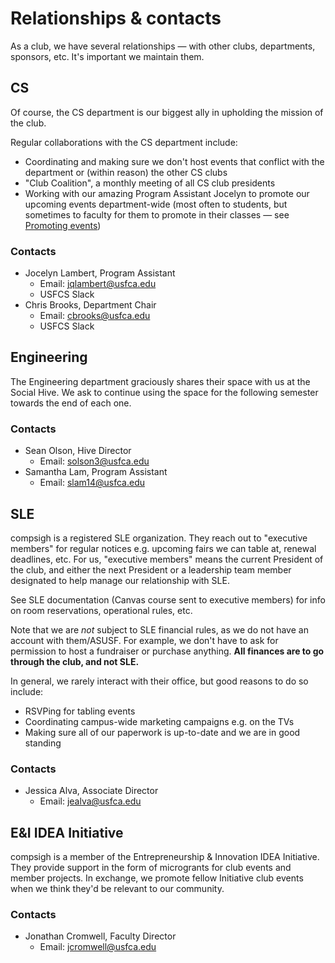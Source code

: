 # Relationships & contacts

As a club, we have several relationships — with other clubs, departments, sponsors, etc. It's important we maintain them.

## CS

Of course, the CS department is our biggest ally in upholding the mission of the club.

Regular collaborations with the CS department include:

- Coordinating and making sure we don't host events that conflict with the department or (within reason) the other CS clubs
- "Club Coalition", a monthly meeting of all CS club presidents
- Working with our amazing Program Assistant Jocelyn to promote our upcoming events department-wide (most often to students, but sometimes to faculty for them to promote in their classes — see [Promoting events](04%20Events.md#Promoting%20events))

### Contacts

- Jocelyn Lambert, Program Assistant
  - Email: jqlambert@usfca.edu
  - USFCS Slack
- Chris Brooks, Department Chair
  - Email: cbrooks@usfca.edu
  - USFCS Slack

## Engineering

The Engineering department graciously shares their space with us at the Social Hive. We ask to continue using the space for the following semester towards the end of each one.

### Contacts

- Sean Olson, Hive Director
  - Email: solson3@usfca.edu
- Samantha Lam, Program Assistant
  - Email: slam14@usfca.edu

## SLE

compsigh is a registered SLE organization. They reach out to "executive members" for regular notices e.g. upcoming fairs we can table at, renewal deadlines, etc. For us, "executive members" means the current President of the club, and either the next President or a leadership team member designated to help manage our relationship with SLE.

See SLE documentation (Canvas course sent to executive members) for info on room reservations, operational rules, etc.

Note that we are *not* subject to SLE financial rules, as we do not have an account with them/ASUSF. For example, we don't have to ask for permission to host a fundraiser or purchase anything. **All finances are to go through the club, and not SLE.**

In general, we rarely interact with their office, but good reasons to do so include:

- RSVPing for tabling events
- Coordinating campus-wide marketing campaigns e.g. on the TVs
- Making sure all of our paperwork is up-to-date and we are in good standing

### Contacts

- Jessica Alva, Associate Director
  - Email: jealva@usfca.edu

## E&I IDEA Initiative

compsigh is a member of the Entrepreneurship & Innovation IDEA Initiative. They provide support in the form of microgrants for club events and member projects. In exchange, we promote fellow Initiative club events when we think they'd be relevant to our community.

### Contacts

- Jonathan Cromwell, Faculty Director
  - Email: jcromwell@usfca.edu
